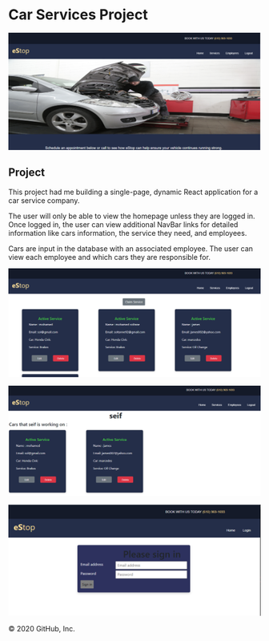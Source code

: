 
# Car Services Project

![](images/carr.PNG)

## Project

This project had me building a single-page, dynamic React application for a car service company.

The user will only be able to view the homepage unless they are logged in. Once logged in, the user can view additional NavBar links for detailed information like cars information, the service they need, and employees.

Cars are input in the database with an associated employee. The user can view each employee and which cars they are responsible for.

![](images/servicess.PNG)

![](images/seif.PNG)

![](images/login.PNG)



© 2020 GitHub, Inc.
